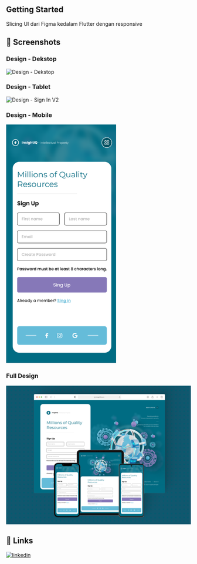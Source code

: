 ## Getting Started

Slicing UI dari Figma kedalam Flutter dengan responsive

## 📸 Screenshots

### Design - Dekstop 
<img width="600" alt="Design - Dekstop" src="https://github.com/Pashakhatamihasibuan/responsive-signIn/blob/main/figma/Desktop%20-%201440.png">

### Design - Tablet 
<img width="422" alt="Design - Sign In V2" src="https://github.com/Pashakhatamihasibuan/responsive-signIn/blob/main/figma/iPad%20Pro%2011_%20-%201.png">

### Design - Mobile 
<img width="300" alt="Design - Sign In V2" src="https://github.com/Pashakhatamihasibuan/responsive-signIn/blob/main/figma/iPhone%2013%20%26%2014%20-%201.png">

### Full Design
<img width="600" alt="Design - Sign In V2" src="https://github.com/Pashakhatamihasibuan/responsive-signIn/blob/main/figma/InsightIQ.png">

## 🔗 Links

[![linkedin](https://img.shields.io/badge/linkedin-0A66C2?style=for-the-badge&logo=linkedin&logoColor=white)](https://www.linkedin.com/in/pashakhatamihsb/)
